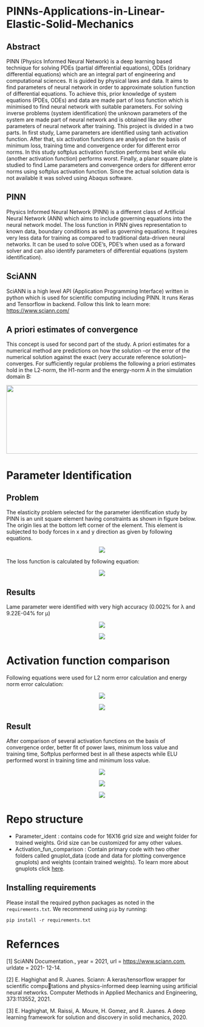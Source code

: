 # PINNs-Applications-in-Linear-Elastic-Solid-Mechanics
## Abstract
PINN (Physics Informed Neural Network) is a deep learning based technique for solving PDEs 
(partial differential equations), ODEs (oridnary differential equations) which are an integral
part of engineering and computational sciences. It is guided by physical laws and data. It aims
to find parameters of neural network in order to approximate solution function of differential
equations. To achieve this, prior knowledge of system equations (PDEs, ODEs) and data are
made part of loss function which is minimised to find neural network with suitable parameters.
For solving inverse problems (system identification) the unknown parameters of the system are
made part of neural network and is obtained like any other parameters of neural network after
training.
This project is divided in a two parts. In first study, Lame parameters are identified
using tanh activation function. After that, six activation functions are analysed on the basis
of minimum loss, training time and convergence order for different error norms. In this study
softplus activation function performs best while elu (another activation function) performs
worst. Finally, a planar square plate is studied to find Lame parameters and convergence orders
for different error norms using softplus activation function. Since the actual solution data is not
available it was solved using Abaqus software.

## PINN
Physics Informed Neural Network (PINN) is a different class of Artificial Neural Network
(ANN) which aims to include governing equations into the neural network model. The
loss function in PINN gives representation to known data, boundary conditions as well
as governing equations. It requires very less data for training as compared to traditional
data-driven neural networks. It can be used to solve ODE’s, PDE’s when used as a forward
solver and can also identify parameters of differential equations (system identification).

## SciANN
SciANN is a high level API (Application Programming Interface) written in python
which is used for scientific computing including PINN. It runs Keras and Tensorflow in
backend. Follow this link to learn more: https://www.sciann.com/

## A priori estimates of convergence
This concept is used for second part of the study. A priori estimates for a numerical method are predictions on how the solution –or the error
of the numerical solution against the exact (very accurate reference solution)– converges. For sufficiently regular problems the following a priori estimates hold in the L2-norm, the H1-norm and the energy-norm A in the simulation domain B: 

<p align="center">
  <img width="520" height="180" src="images/apriori_eqn.png">
</p>

# Parameter Identification 

## Problem
The elasticity problem selected for the parameter identification study by PINN is an unit
square element having constraints as shown in figure below. The origin lies at the bottom left
corner of the element. This element is subjected to body forces in x and y direction as
given by following equations. 

<p align="center">
  <img width="" height="" src="images/para_ident_problem.png">
</p>

The loss function is calculated by following equation:

<p align="center">
  <img width="" height="" src="images/loss_fn.png">
</p>

## Results
Lame parameter were identified with very high accuracy (0.002% for λ and 9.22E-04% for µ)
<p align="center">
  <img width="" height="" src="images/converged_values.png">
</p>

<p align="center">
  <img width="" height="" src="images/losses_epoch.png">
</p>

# Activation function comparison

Following equations were used for L2 norm error calculation and energy norm error calculation:
<p align="center">
  <img width="" height="" src="images/l2error_eqn.png">
</p>

<p align="center">
  <img width="" height="" src="images/energy_norm_error.png">
</p>

## Result
After comparison of several activation functions on the basis of convergence order, better fit of power laws,
minimum loss value and training time, Softplus performed best in all these aspects while
ELU performed worst in training time and minimum loss value.

<p align="center">
  <img width="" height="" src="images/act_fn_comparison.png">
</p>

<p align="center">
  <img width="" height="" src="images/convergence_order_comparison.png">
</p>

<p align="center">
  <img width="" height="" src="images/softplus_convergence.png">
</p>

# Repo structure

* Parameter_ident : contains code for 16X16 grid size and weight folder for trained weights. Grid size can be customized for amy other values.
* Activation_fun_comparison : Contain primary code with two other folders called gnuplot_data (code and data for plotting convergence gnuplots) and weights (contain trained weights). To learn more about gnuplots click [here](http://www.gnuplot.info/).

## Installing requirements

Please install the required python packages as noted in the ```requirements.txt```. We recommend using ```pip``` by running:

```
pip install -r requirements.txt
```

# Refernces

[1] SciANN Documentation., year = 2021, url = https://www.sciann.com, urldate = 2021-
12-14.

[2] E. Haghighat and R. Juanes. Sciann: A keras/tensorflow wrapper for scientific computations and physics-informed deep learning using artificial neural networks. Computer Methods in Applied Mechanics and Engineering, 373:113552, 2021.

[3] E. Haghighat, M. Raissi, A. Moure, H. Gomez, and R. Juanes. A deep learning
framework for solution and discovery in solid mechanics, 2020.




